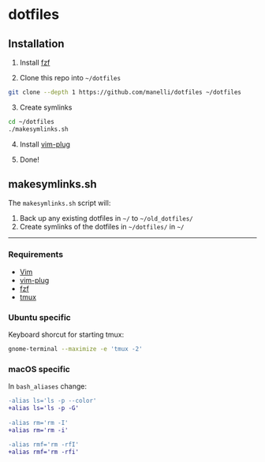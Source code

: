 dotfiles
========


## Installation
1) Install [fzf](https://github.com/junegunn/fzf)

2) Clone this repo into `~/dotfiles`
``` bash
git clone --depth 1 https://github.com/manelli/dotfiles ~/dotfiles
```

3) Create symlinks
``` bash
cd ~/dotfiles
./makesymlinks.sh
```

4) Install [vim-plug](https://github.com/junegunn/vim-plug)

5) Done!


## makesymlinks.sh
The `makesymlinks.sh` script will:

1. Back up any existing dotfiles in `~/` to `~/old_dotfiles/`
2. Create symlinks of the dotfiles in `~/dotfiles/` in `~/`

---

### Requirements
- [Vim](https://github.com/vim/vim)
- [vim-plug](https://github.com/junegunn/vim-plug)
- [fzf](https://github.com/junegunn/fzf)
- [tmux](https://github.com/tmux/tmux)

### Ubuntu specific
Keyboard shorcut for starting tmux:
``` bash
gnome-terminal --maximize -e 'tmux -2'
```

### macOS specific
In `bash_aliases` change:
``` diff
-alias ls='ls -p --color'
+alias ls='ls -p -G'
 
-alias rm='rm -I'
+alias rm='rm -i'
 
-alias rmf='rm -rfI'
+alias rmf='rm -rfi'
```

